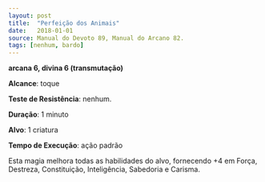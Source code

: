 ```yaml
---
layout: post
title:  "Perfeição dos Animais"
date:   2018-01-01
source: Manual do Devoto 89, Manual do Arcano 82.
tags: [nenhum, bardo]
---
```


**arcana 6, divina 6 (transmutação)**

**Alcance**: toque

**Teste de Resistência**: nenhum.

**Duração**: 1 minuto

**Alvo**: 1 criatura

**Tempo de Execução**: ação padrão

Esta magia melhora todas as habilidades do alvo, fornecendo +4 em Força, Destreza, Constituição, Inteligência, Sabedoria e Carisma.
